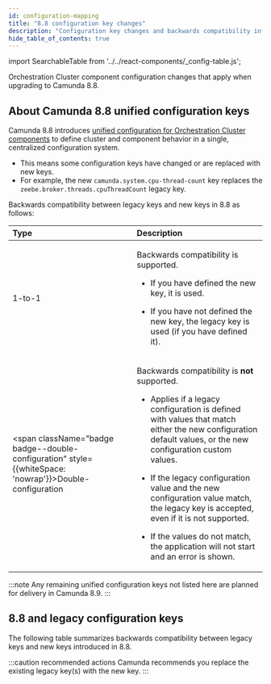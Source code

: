 ```yaml
---
id: configuration-mapping
title: "8.8 configuration key changes"
description: "Configuration key changes and backwards compatibility information for new Camunda 8.8 keys and legacy keys."
hide_table_of_contents: true
---
```


import SearchableTable from '../../react-components/\_config-table.js';

Orchestration Cluster component configuration changes that apply when upgrading to Camunda 8.8.

## About Camunda 8.8 unified configuration keys

Camunda 8.8 introduces [unified configuration for Orchestration Cluster components](/components/whats-new-in-88.md) to define cluster and component behavior in a single, centralized configuration system.

- This means some configuration keys have changed or are replaced with new keys.
- For example, the new `camunda.system.cpu-thread-count` key replaces the `zeebe.broker.threads.cpuThreadCount` legacy key.

Backwards compatibility between legacy keys and new keys in 8.8 as follows:

| Type                                                                                                           | Description                                                                                                                                                                                                                                                                                                                                                                                                                                                                                    |
| :------------------------------------------------------------------------------------------------------------- | :--------------------------------------------------------------------------------------------------------------------------------------------------------------------------------------------------------------------------------------------------------------------------------------------------------------------------------------------------------------------------------------------------------------------------------------------------------------------------------------------- |
| <span className="badge badge--1-to-1">1-to-1</span>                                                            | <p>Backwards compatibility is supported.</p><p><ul><li><p>If you have defined the new key, it is used.</p></li><li>If you have not defined the new key, the legacy key is used (if you have defined it).</li></ul></p>                                                                                                                                                                                                                                                                         |
| <span className="badge badge--double-configuration" style={{whiteSpace: 'nowrap'}}>Double-configuration</span> | <p>Backwards compatibility is **not** supported.</p><p><ul><li><p>Applies if a legacy configuration is defined with values that match either the new configuration default values, or the new configuration custom values.</p></li><li><p>If the legacy configuration value and the new configuration value match, the legacy key is accepted, even if it is not supported.</p></li><li><p>If the values do not match, the application will not start and an error is shown.</p></li></ul></p> |

:::note
Any remaining unified configuration keys not listed here are planned for delivery in Camunda 8.9.
:::

## 8.8 and legacy configuration keys

The following table summarizes backwards compatibility between legacy keys and new keys introduced in 8.8.

:::caution recommended actions
Camunda recommends you replace the existing legacy key(s) with the new key.
:::

<SearchableTable />
